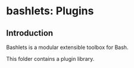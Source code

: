 # bashlets: Plugins

## Introduction

Bashlets is a modular extensible toolbox for Bash.

This folder contains a plugin library.
